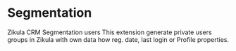 # Segmentation
Zikula CRM Segmentation users
This extension generate private users groups in Zikula with own data how reg. date, last login or Profile properties.
